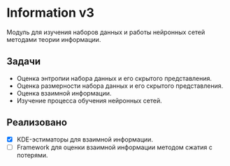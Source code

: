 # Information v3
Модуль для изучения наборов данных и работы нейронных сетей методами теории информации.

## Задачи
- Оценка энтропии набора данных и его скрытого представления.
- Оценка размерности набора данных и его скрытого представления.
- Оценка взаимной информации.
- Изучение процесса обучения нейронных сетей.

## Реализовано
- [x] KDE-эстиматоры для взаимной информации.
- [ ] Framework для оценки взаимной информации методом сжатия с потерями.